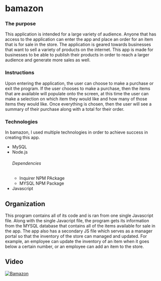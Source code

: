 # bamazon

### The purpose
This application is intended for a large variety of audience. Anyone that has access to the application can enter the app and place an order for an item that is for sale in the store. The application is geared towards businesses that want to sell a variety of products on the internet. This app is made for businesses to be able to publish their products in order to reach a larger audience and generate more sales as well.

### Instructions
Upon entering the application, the user can choose to make a purchase or exit the program. If the user chooses to make a purchase, then the items that are available will populate onto the screen, at this time the user can make a selection on which item they would like and how many of those items they would like. Once everything is chosen, then the user will see a summary of their purchase along with a total for their order.

### Technologies
In bamazon, I used multiple technologies in order to achieve success in creating this app.
*   MySQL
*   Node.js
    ###### Dependencies
    *   Inquirer NPM PAckage
    *   MYSQL NPM Package
*   Javascript

## Organization
This program contains all of its code and is ran from one single Javascript file. Along with the single Javacript file, the program gets its information from the MYSQL database that contains all of the items available for sale in the app. The app also has a secondary JS file which serves as a manager portal so that the inventory of the store can managed and updated. For example, an employee can update the inventory of an item when it goes below a certain number, or an employee can add an item to the store.

## Video
[![Bamazon](http://img.youtube.com/vi/9vY1uJ0GQ9E/0.jpg)](http://www.youtube.com/watch?v=9vY1uJ0GQ9E "Bamazon Preview")